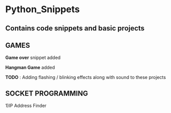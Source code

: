 # Python_Snippets

## Contains code snippets and basic projects

## GAMES

**Game over** snippet added

**Hangman Game** added

**TODO** : Adding flashing / blinking effects along with sound to these projects

## SOCKET PROGRAMMING

1)IP Address Finder
